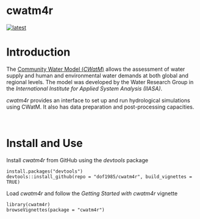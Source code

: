 # cwatm4r

[![latest](https://img.shields.io/github/last-commit/dof1985/cwatm4r)](https://github.com/dof1985/cwatm4r)

# Introduction
<p>
 The <a href = "https://github.com/iiasa/CWatM">Community Water Model (<i>CWatM</i>)</a> allows the assessment of 
 water supply and human and environmental water demands at both global and regional levels. 
 The model was developed by the Water Research Group in the <i>International Institute for Applied System Analysis (IIASA)</i>.
</p>
<p>
<i>cwatm4r</i> provides an interface to set up and run hydrological simulations using CWatM.
 It also has data preparation and post-processing capacities. 
</p>
<br/>

# Install and Use
<p>Install <i>cwatm4r</i> from GitHub using the <i>devtools</i> package</p>

  ```
 install.packages("devtools")
 devtools::install_github(repo = "dof1985/cwatm4r", build_vignettes = TRUE)
  ```
  
 <p>Load <i>cwatm4r</i> and follow the <i>Getting Started with cwatm4r</i> vignette</p>
  
  ```
 library(cwatm4r)
 browseVignettes(package = "cwatm4r")
  ```
<br/>
